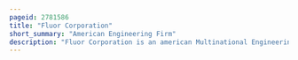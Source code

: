```yaml
---
pageid: 2781586
title: "Fluor Corporation"
short_summary: "American Engineering Firm"
description: "Fluor Corporation is an american Multinational Engineering and Construction Firm and fluoride Manufacturer based in irving Texas. It is a holding Company that provides Services in the following Areas through Subsidiaries Oil and Gas Government and Infrastructure Industries and Industry. It is the largest publicly traded Engineering & Construction Company in the Fortune 500 Rankings and is listed as 259th overall."
---
```

